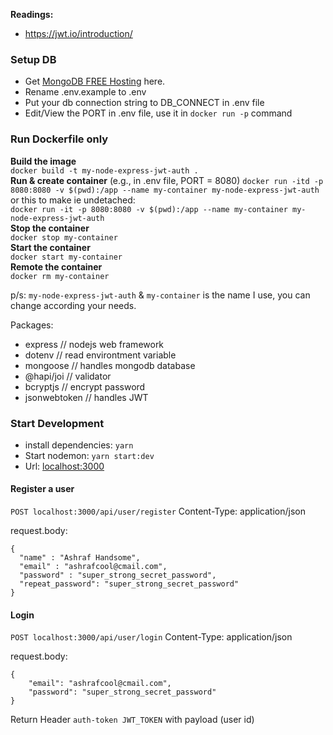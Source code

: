 **Readings:**

- https://jwt.io/introduction/

### Setup DB

- Get [MongoDB FREE Hosting](https://account.mongodb.com/account/login) here.
- Rename .env.example to .env
- Put your db connection string to DB_CONNECT in .env file
- Edit/View the PORT in .env file, use it in `docker run -p` command

### Run Dockerfile only

**Build the image**  
`docker build -t my-node-express-jwt-auth .`  
**Run & create container** (e.g., in .env file, PORT = 8080)
`docker run -itd -p 8080:8080 -v $(pwd):/app --name my-container my-node-express-jwt-auth`  
or this to make ie undetached:  
`docker run -it -p 8080:8080 -v $(pwd):/app --name my-container my-node-express-jwt-auth`  
**Stop the container**  
`docker stop my-container`  
**Start the container**  
`docker start my-container`  
**Remote the container**  
`docker rm my-container`

p/s: `my-node-express-jwt-auth` & `my-container` is the name I use, you can change according your needs.

Packages:

- express // nodejs web framework
- dotenv // read environtment variable
- mongoose // handles mongodb database
- @hapi/joi // validator
- bcryptjs // encrypt password
- jsonwebtoken // handles JWT

### Start Development

- install dependencies: `yarn`
- Start nodemon: `yarn start:dev`
- Url: [localhost:3000](localhost:3000)

#### Register a user

`POST localhost:3000/api/user/register`
Content-Type: application/json

request.body:

```
{
  "name" : "Ashraf Handsome",
  "email" : "ashrafcool@cmail.com",
  "password" : "super_strong_secret_password",
  "repeat_password": "super_strong_secret_password"
}

```

#### Login

`POST localhost:3000/api/user/login`
Content-Type: application/json

request.body:

```
{
    "email": "ashrafcool@cmail.com",
    "password": "super_strong_secret_password"
}
```

Return Header `auth-token JWT_TOKEN` with payload (user id)
